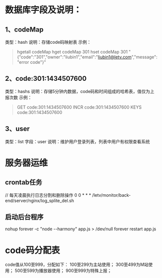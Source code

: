 # 数据库字段及说明：

## 1、codeMap 
类型：hash
说明：存储code码映射表
示例：
> hgetall codeMap
> hget codeMap 301
> hset codeMap 301 "{\"code\":\"301\",\"owner\":\"liubin1\",\"email\":\"liubin1@letv.com\",\"message\":\"error code\"}"

## 2、code:301:1434507600
类型：hashs
说明：存储5分钟内数据，code码和时间组成的哈希表，值仅为上报次数
示例：
> GET code:301:1434507600
> INCR code:301:1434507600
> KEYS code:301:1434507600

## 3、user
类型：list
字段：user
说明：维护用户登录列表，列表中用户有权限查看系统

# 服务器运维

## crontab任务
// 每天凌晨执行日志分割和删除操作
0    0    *    *    *   /letv/monitor/back-end/server/nginx/log_splite_del.sh

## 启动后台程序
nohup forever -c "node --harmony" app.js > /dev/null
forever restart app.js


# code码分配表
code值从100至999，分配如下：
100至299为主站使用；
300至499为M站使用；
500至599为播放器使用；
900至999为特殊上报；